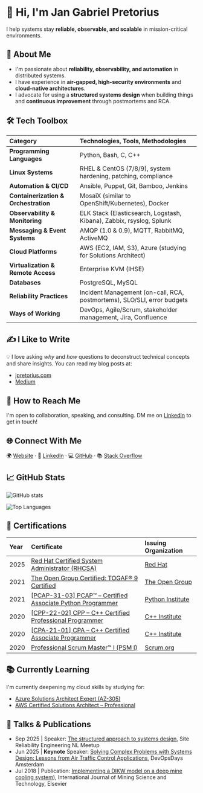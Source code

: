 # 👋 Hi, I'm Jan Gabriel Pretorius  
I help systems stay **reliable, observable, and scalable** in mission-critical environments.

## 🚀 About Me  
- I'm passionate about **reliability, observability, and automation** in distributed systems.  
- I have experience in **air-gapped, high-security environments** and **cloud-native architectures**.  
- I advocate for using a **structured systems design** when building things and **continuous improvement** through postmortems and RCA.

## 🛠 Tech Toolbox  
| Category                             | Technologies, Tools, Methodologies                                      |  
| :-                                   | :-                                                                      |  
| **Programming Languages**            | Python, Bash, C, C++                                                    |  
| **Linux Systems**                    | RHEL & CentOS (7/8/9), system hardening, patching, compliance           |  
| **Automation & CI/CD**               | Ansible, Puppet, Git, Bamboo, Jenkins                                   |  
| **Containerization & Orchestration** | MosaiX (similar to OpenShift/Kubernetes), Docker                        |  
| **Observability & Monitoring**       | ELK Stack (Elasticsearch, Logstash, Kibana), Zabbix, rsyslog, Splunk    |  
| **Messaging & Event Systems**        | AMQP (1.0 & 0.9), MQTT, RabbitMQ, ActiveMQ                              |  
| **Cloud Platforms**                  | AWS (EC2, IAM, S3), Azure (studying for Solutions Architect)            |  
| **Virtualization & Remote Access**   | Enterprise KVM (IHSE)                                                   |  
| **Databases**                        | PostgreSQL, MySQL                                                       |  
| **Reliability Practices**            | Incident Management (on-call, RCA, postmortems), SLO/SLI, error budgets |  
| **Ways of Working**                  | DevOps, Agile/Scrum, stakeholder management, Jira, Confluence           |  

## ✍️ I Like to Write  
💡 I love asking *why* and *how* questions to deconstruct technical concepts and share insights. You can read my blog posts at:  
- [jpretorius.com](https://jpretorius.com)  
- [Medium](https://jpret.com)  

## 🤝 How to Reach Me
I'm open to collaboration, speaking, and consulting. DM me on [LinkedIn](https://www.linkedin.com/in/jpret/) to get in touch!

## 🌐 Connect With Me  
🌍 [Website](https://contextblue.com) · 💼 [LinkedIn](https://www.linkedin.com/in/jpret/) · 💻 [GitHub](https://github.com/jpret) · 📚 [Stack Overflow](https://stackoverflow.com/users/14258355/jan-gabriel)  

## 📈 GitHub Stats  
![GitHub stats](https://github-readme-stats.vercel.app/api?username=jpret&show_icons=true&theme=default)   

![Top Languages](https://github-readme-stats.vercel.app/api/top-langs/?username=jpret&layout=compact&theme=default)  

## 🏅 Certifications  

| Year | Certificate | Issuing Organization |
| :- | :- | :- |
| 2025 | [Red Hat Certified System Administrator (RHCSA)](https://www.credly.com/badges/5ac0d0c6-511c-45a3-9392-b26964ea91cc/public_url) | [Red Hat](https://www.credly.com/org/red-hat-inc) |  
| 2021 | [The Open Group Certified: TOGAF® 9 Certified](https://www.credly.com/badges/ca6293d9-a91b-4453-96b9-41c159458299/public_url) | [The Open Group](https://www.credly.com/org/the-open-group)
| 2021 | [[PCAP-31-03] PCAP™ – Certified Associate Python Programmer](https://www.credly.com/badges/44ca7824-7635-40f5-86e6-9a189024dc8b/public_url) | [Python Institute](https://www.credly.com/org/python-institute)
| 2020 | [[CPP-22-02] CPP – C++ Certified Professional Programmer](https://www.credly.com/badges/6a24947d-a671-4c07-bd86-1307a4c2c047/public_url) | [C++ Institute](https://www.credly.com/org/c-institute)
| 2020 | [[CPA-21-01] CPA – C++ Certified Associate Programmer](https://www.credly.com/badges/44ca7824-7635-40f5-86e6-9a189024dc8b/public_url) | [C++ Institute](https://www.credly.com/org/c-institute)
| 2020 | [Professional Scrum Master™ I (PSM I)](https://www.credly.com/badges/54a51f15-d2e3-4076-b32a-f8a88316f986/public_url) | [Scrum.org](https://www.credly.com/org/scrum-org) |

## 📚 Currently Learning  
I'm currently deepening my cloud skills by studying for:
- [Azure Solutions Architect Expert (AZ-305)](https://learn.microsoft.com/en-us/certifications/azure-solutions-architect/)
- [AWS Certified Solutions Architect – Professional](https://aws.amazon.com/certification/certified-solutions-architect-professional/)

## 🎤 Talks & Publications  
- Sep 2025 | Speaker: [The structured approach to systems design](https://www.meetup.com/site-reliability-engineering-nl/events/310645214/?utm_medium=referral&utm_campaign=share-btn_savedevents_share_modal&utm_source=link&utm_version=v2), Site Reliability Engineering NL Meetup  
- Jun 2025 | **Keynote** Speaker: [Solving Complex Problems with Systems Design: Lessons from Air Traffic Control Applications](https://youtu.be/_HzSDxfk4fA?si=OPRulj0LTJlUWIqc), DevOpsDays Amsterdam  
- Jul 2018 | Publication: [Implementing a DIKW model on a deep mine cooling system](https://www.sciencedirect.com/science/article/pii/S209526861830082X?via%3Dihub)), International Journal of Mining Science and Technology, Elsevier  
